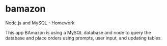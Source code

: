 # bamazon

Node.js and MySQL - Homework

This app BAmazon is using a MySQL database and node to query the database and place orders using prompts, user input, and updating tables.